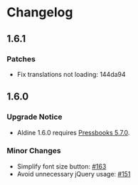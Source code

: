 # Changelog

## 1.6.1

### Patches

* Fix translations not loading: 144da94

## 1.6.0

### Upgrade Notice

* Aldine 1.6.0 requires [Pressbooks 5.7.0](https://github.com/pressbooks/pressbooks/releases/tag/5.7.0).

### Minor Changes

* Simplify font size button: [#163](https://github.com/pressbooks/pressbooks-aldine/pull/163)
* Avoid unnecessary jQuery usage: [#151](https://github.com/pressbooks/pressbooks-aldine/pull/151)
